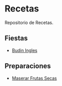 # Recetas

Repositorio de Recetas.

## Fiestas
- [Budin Ingles](./fiestas/budin-ingles.md)
## Preparaciones
- [Maserar Frutas Secas](./preparaciones/maserar-frutas-secas.md)


